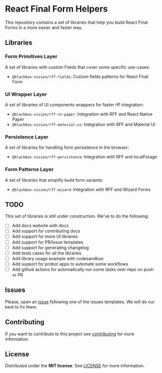 # React Final Form Helpers

This repository contains a set of libraries that help you build React Final Forms in a more easier and faster way.

## Libraries

### Form Primitives Layer

A set of libraries with custom Fields that cover some specific use-cases:

- `@blackbox-vision/rff-fields`: Custom fields patterns for React Final Form

### UI Wrapper Layer

A set of libraries of UI components wrappers for faster rff integration:

- `@blackbox-vision/rff-rn-paper`: Integration with RFF and React Native Paper
- `@blackbox-vision/rff-material-ui`: Integration with RFF and Material UI

### Persistence Layer

A set of libraries for handling form persistence in the browser:

- `@blackbox-vision/rff-persistence`: Integration with RFF and localForage

### Form Patterns Layer

A set of libraries that simplify build form variants:

- `@blackbox-vision/rff-wizard`: Integration with RFF and Wizard Forms

## TODO

This set of libraries is still under construction. We've to do the following:

- [ ] Add docs website with docz
- [ ] Add support for contributing docs
- [ ] Add support for more UI libraries
- [ ] Add support for PR/Issue templates
- [ ] Add support for generating changelog
- [ ] Add tests cases for all the libraries
- [ ] Add library usage example with codesandbox
- [ ] Add support for probot apps to automate some workflows
- [ ] Add github actions for automatically run some tasks over repo on push or PR

## Issues

Please, open an [issue](https://github.com/BlackBoxVision/styled-animation/issues) following one of the issues templates. We will do our best to fix them.

## Contributing

If you want to contribute to this project see [contributing](https://github.com/BlackBoxVision/styled-animation/blob/master/CONTRIBUTING.md) for more information.

## License

Distributed under the **MIT license**. See [LICENSE](https://github.com/BlackBoxVision/styled-animation/blob/master/LICENSE) for more information.
